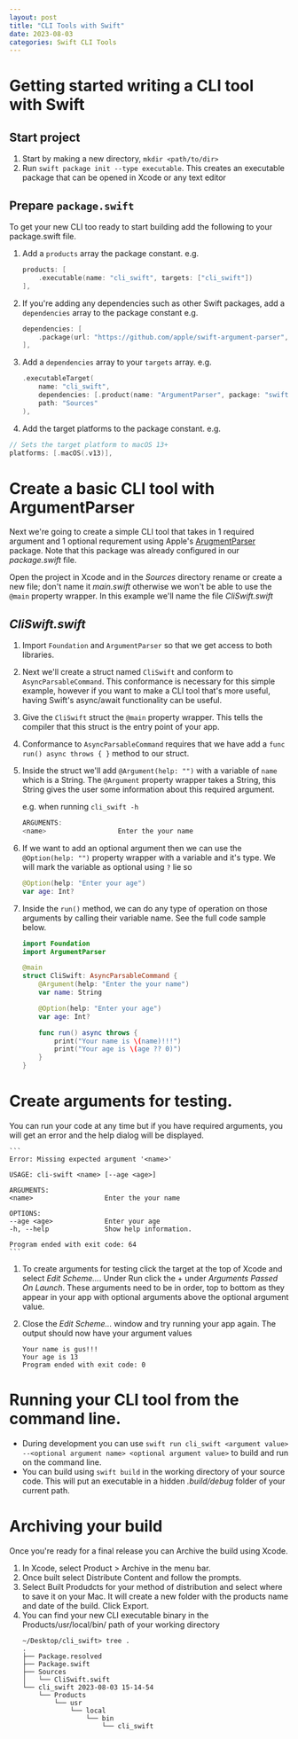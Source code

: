 ```yaml
---
layout: post
title: "CLI Tools with Swift"
date: 2023-08-03
categories: Swift CLI Tools
---
```


# Getting started writing a CLI tool with Swift

## Start project

1. Start by making a new directory, `mkdir <path/to/dir>`
2. Run `swift package init --type executable`. This creates an executable package that can be opened in Xcode or any text editor

## Prepare `package.swift`

To get your new CLI too ready to start building add the following to your package.swift file.

1. Add a `products` array the package constant. e.g.
    ```swift
    products: [
        .executable(name: "cli_swift", targets: ["cli_swift"])
    ],
    ```

2. If you're adding any dependencies such as other Swift packages, add a `dependencies` array to the package constant e.g.
    ```swift
    dependencies: [
        .package(url: "https://github.com/apple/swift-argument-parser", exact: "1.2.2")
    ],
    ```

3. Add a `dependencies` array to your `targets` array. e.g.
    ```swift
    .executableTarget(
        name: "cli_swift",
        dependencies: [.product(name: "ArgumentParser", package: "swift-argument-parser")],
        path: "Sources"
    ),
    ```

4. Add the target platforms to the package constant. e.g.
```swift
// Sets the target platform to macOS 13+
platforms: [.macOS(.v13)],
``````
# Create a basic CLI tool with ArgumentParser

Next we're going to create a simple CLI tool that takes in 1 required argument and 1 optional requrement using Apple's [ArugmentParser](https://github.com/apple/swift-argument-parser) package. Note that this package was already configured in our _package.swift_ file.

Open the project in Xcode and in the _Sources_ directory rename or create a new file; don't name it _main.swift_ otherwise we won't be able to use the `@main` property wrapper. In this example we'll name the file _CliSwift.swift_

## _CliSwift.swift_

1. Import `Foundation` and `ArgumentParser` so that we get access to both libraries.
2. Next we'll create a struct named `CliSwift` and conform to `AsyncParsableCommand`. This conformance is necessary for this simple example, however if you want to make a CLI tool that's more useful, having Swift's async/await functionality can be useful.
3. Give the `CliSwift` struct the `@main` property wrapper. This tells the compiler that this struct is the entry point of your app.
4. Conformance to `AsyncParsableCommand` requires that we have add a `func run() async throws { }` method to our struct.
5. Inside the struct we'll add `@Argument(help: "")` with a variable of `name` which is a String. The `@Argument` property wrapper takes a String, this String gives the user some information about this required argument.

    e.g. when running `cli_swift -h`
    ```swift
    ARGUMENTS:
    <name>                  Enter the your name
    ```
6. If we want to add an optional argument then we can use the `@Option(help: "")` property wrapper with a variable and it's type. We will mark the variable as optional using `?` lie so
    ```swift
    @Option(help: "Enter your age")
    var age: Int?
    ```
7. Inside the `run()` method, we can do any type of operation on those arguments by calling their variable name. See the full code sample below.
    ```swift
    import Foundation
    import ArgumentParser

    @main
    struct CliSwift: AsyncParsableCommand {
        @Argument(help: "Enter the your name")
        var name: String

        @Option(help: "Enter your age")
        var age: Int?

        func run() async throws {
            print("Your name is \(name)!!!")
            print("Your age is \(age ?? 0)")
        }
    }
    ```
# Create arguments for testing.

You can run your code at any time but if you have required arguments, you will get an error and the help dialog will be displayed.

    ```
    Error: Missing expected argument '<name>'

    USAGE: cli-swift <name> [--age <age>]

    ARGUMENTS:
    <name>                  Enter the your name

    OPTIONS:
    --age <age>             Enter your age
    -h, --help              Show help information.

    Program ended with exit code: 64
    ```

1. To create arguments for testing click the target at the top of Xcode and select _Edit Scheme..._. Under Run click the + under _Arguments Passed On Launch_. These arguments need to be in order, top to bottom as they appear in your app with optional arguments above the optional argument value.
2. Close the _Edit Scheme..._ window and try running your app again. The output should now have your argument values

    ```
    Your name is gus!!!
    Your age is 13
    Program ended with exit code: 0
    ```

# Running your CLI tool from the command line.

* During development you can use `swift run cli_swift <argument value> --<optional argument name> <optional argument value>` to build and run on the command line.
* You can build using `swift build` in the working directory of your source code. This will put an executable in a hidden _.build/debug_ folder of your current path.

# Archiving your build

Once you're ready for a final release you can Archive the build using Xcode.
1. In Xcode, select Product > Archive in the menu bar.
2. Once built select Distribute Content and follow the prompts.
3. Select Built Produdcts for your method of distribution and select where to save it on your Mac. It will create a new folder with the products name and date of the build. Click Export.
4. You can find your new CLI executable binary in the Products/usr/local/bin/ path of your working directory
    ```
    ~/Desktop/cli_swift> tree .
    .
    ├── Package.resolved
    ├── Package.swift
    ├── Sources
    │   └── CliSwift.swift
    └── cli_swift 2023-08-03 15-14-54
        └── Products
            └── usr
                └── local
                    └── bin
                        └── cli_swift
    ```